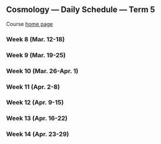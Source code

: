## Cosmology &mdash; Daily Schedule &mdash; Term 5

Course [home page](./)

### Week 8 (Mar. 12-18)

### Week 9 (Mar. 19-25)

### Week 10 (Mar. 26-Apr. 1)

### Week 11 (Apr. 2-8)

### Week 12 (Apr. 9-15)

### Week 13 (Apr. 16-22)

### Week 14 (Apr. 23-29)
